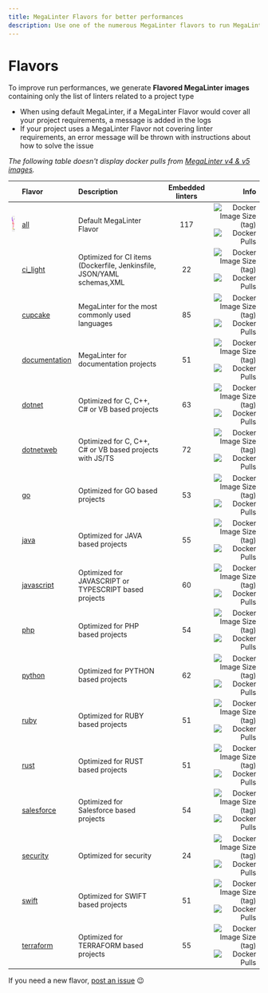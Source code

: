 ```yaml
---
title: MegaLinter Flavors for better performances
description: Use one of the numerous MegaLinter flavors to run MegaLinter even faster with only the linters you need
---
```

<!-- markdownlint-disable MD013 -->
<!-- Generated by .automation/build.py, please do not update manually -->
<!-- flavors-section-start -->

# Flavors

To improve run performances, we generate **Flavored MegaLinter images** containing only the list of linters related to a project type

- When using default MegaLinter, if a MegaLinter Flavor would cover all your project requirements, a message is added in the logs
- If your project uses a MegaLinter Flavor not covering linter requirements, an error message will be thrown with instructions about how to solve the issue

_The following table doesn't display docker pulls from [MegaLinter v4 & v5 images](https://hub.docker.com/r/nvuillam/mega-linter)._

<!-- flavors-table-start -->
|                                                                         <!-- -->                                                                         | Flavor                                                | Description                                                            | Embedded linters |                                                                                                                                                                                                     Info |
|:--------------------------------------------------------------------------------------------------------------------------------------------------------:|:------------------------------------------------------|:-----------------------------------------------------------------------|:----------------:|---------------------------------------------------------------------------------------------------------------------------------------------------------------------------------------------------------:|
| <img src="https://github.com/oxsecurity/megalinter/raw/main/docs/assets/images/mega-linter-square.png" alt="" height="32px" class="megalinter-icon"></a> | [all](https://megalinter.io/7.2.0/supported-linters/) | Default MegaLinter Flavor                                              |       117        |                             ![Docker Image Size (tag)](https://img.shields.io/docker/image-size/oxsecurity/megalinter/v7.2.0) ![Docker Pulls](https://img.shields.io/docker/pulls/oxsecurity/megalinter) |
|      <img src="https://github.com/oxsecurity/megalinter/raw/main/docs/assets/icons/ci_light.ico" alt="" height="32px" class="megalinter-icon"></a>       | [ci_light](flavors/ci_light.md)                       | Optimized for CI items (Dockerfile, Jenkinsfile, JSON/YAML schemas,XML |        22        |           ![Docker Image Size (tag)](https://img.shields.io/docker/image-size/oxsecurity/megalinter-ci_light/v7.2.0) ![Docker Pulls](https://img.shields.io/docker/pulls/oxsecurity/megalinter-ci_light) |
|       <img src="https://github.com/oxsecurity/megalinter/raw/main/docs/assets/icons/cupcake.ico" alt="" height="32px" class="megalinter-icon"></a>       | [cupcake](flavors/cupcake.md)                         | MegaLinter for the most commonly used languages                        |        85        |             ![Docker Image Size (tag)](https://img.shields.io/docker/image-size/oxsecurity/megalinter-cupcake/v7.2.0) ![Docker Pulls](https://img.shields.io/docker/pulls/oxsecurity/megalinter-cupcake) |
|    <img src="https://github.com/oxsecurity/megalinter/raw/main/docs/assets/icons/documentation.ico" alt="" height="32px" class="megalinter-icon"></a>    | [documentation](flavors/documentation.md)             | MegaLinter for documentation projects                                  |        51        | ![Docker Image Size (tag)](https://img.shields.io/docker/image-size/oxsecurity/megalinter-documentation/v7.2.0) ![Docker Pulls](https://img.shields.io/docker/pulls/oxsecurity/megalinter-documentation) |
|       <img src="https://github.com/oxsecurity/megalinter/raw/main/docs/assets/icons/dotnet.ico" alt="" height="32px" class="megalinter-icon"></a>        | [dotnet](flavors/dotnet.md)                           | Optimized for C, C++, C# or VB based projects                          |        63        |               ![Docker Image Size (tag)](https://img.shields.io/docker/image-size/oxsecurity/megalinter-dotnet/v7.2.0) ![Docker Pulls](https://img.shields.io/docker/pulls/oxsecurity/megalinter-dotnet) |
|      <img src="https://github.com/oxsecurity/megalinter/raw/main/docs/assets/icons/dotnetweb.ico" alt="" height="32px" class="megalinter-icon"></a>      | [dotnetweb](flavors/dotnetweb.md)                     | Optimized for C, C++, C# or VB based projects with JS/TS               |        72        |         ![Docker Image Size (tag)](https://img.shields.io/docker/image-size/oxsecurity/megalinter-dotnetweb/v7.2.0) ![Docker Pulls](https://img.shields.io/docker/pulls/oxsecurity/megalinter-dotnetweb) |
|         <img src="https://github.com/oxsecurity/megalinter/raw/main/docs/assets/icons/go.ico" alt="" height="32px" class="megalinter-icon"></a>          | [go](flavors/go.md)                                   | Optimized for GO based projects                                        |        53        |                       ![Docker Image Size (tag)](https://img.shields.io/docker/image-size/oxsecurity/megalinter-go/v7.2.0) ![Docker Pulls](https://img.shields.io/docker/pulls/oxsecurity/megalinter-go) |
|        <img src="https://github.com/oxsecurity/megalinter/raw/main/docs/assets/icons/java.ico" alt="" height="32px" class="megalinter-icon"></a>         | [java](flavors/java.md)                               | Optimized for JAVA based projects                                      |        55        |                   ![Docker Image Size (tag)](https://img.shields.io/docker/image-size/oxsecurity/megalinter-java/v7.2.0) ![Docker Pulls](https://img.shields.io/docker/pulls/oxsecurity/megalinter-java) |
|     <img src="https://github.com/oxsecurity/megalinter/raw/main/docs/assets/icons/javascript.ico" alt="" height="32px" class="megalinter-icon"></a>      | [javascript](flavors/javascript.md)                   | Optimized for JAVASCRIPT or TYPESCRIPT based projects                  |        60        |       ![Docker Image Size (tag)](https://img.shields.io/docker/image-size/oxsecurity/megalinter-javascript/v7.2.0) ![Docker Pulls](https://img.shields.io/docker/pulls/oxsecurity/megalinter-javascript) |
|         <img src="https://github.com/oxsecurity/megalinter/raw/main/docs/assets/icons/php.ico" alt="" height="32px" class="megalinter-icon"></a>         | [php](flavors/php.md)                                 | Optimized for PHP based projects                                       |        54        |                     ![Docker Image Size (tag)](https://img.shields.io/docker/image-size/oxsecurity/megalinter-php/v7.2.0) ![Docker Pulls](https://img.shields.io/docker/pulls/oxsecurity/megalinter-php) |
|       <img src="https://github.com/oxsecurity/megalinter/raw/main/docs/assets/icons/python.ico" alt="" height="32px" class="megalinter-icon"></a>        | [python](flavors/python.md)                           | Optimized for PYTHON based projects                                    |        62        |               ![Docker Image Size (tag)](https://img.shields.io/docker/image-size/oxsecurity/megalinter-python/v7.2.0) ![Docker Pulls](https://img.shields.io/docker/pulls/oxsecurity/megalinter-python) |
|        <img src="https://github.com/oxsecurity/megalinter/raw/main/docs/assets/icons/ruby.ico" alt="" height="32px" class="megalinter-icon"></a>         | [ruby](flavors/ruby.md)                               | Optimized for RUBY based projects                                      |        51        |                   ![Docker Image Size (tag)](https://img.shields.io/docker/image-size/oxsecurity/megalinter-ruby/v7.2.0) ![Docker Pulls](https://img.shields.io/docker/pulls/oxsecurity/megalinter-ruby) |
|        <img src="https://github.com/oxsecurity/megalinter/raw/main/docs/assets/icons/rust.ico" alt="" height="32px" class="megalinter-icon"></a>         | [rust](flavors/rust.md)                               | Optimized for RUST based projects                                      |        51        |                   ![Docker Image Size (tag)](https://img.shields.io/docker/image-size/oxsecurity/megalinter-rust/v7.2.0) ![Docker Pulls](https://img.shields.io/docker/pulls/oxsecurity/megalinter-rust) |
|     <img src="https://github.com/oxsecurity/megalinter/raw/main/docs/assets/icons/salesforce.ico" alt="" height="32px" class="megalinter-icon"></a>      | [salesforce](flavors/salesforce.md)                   | Optimized for Salesforce based projects                                |        54        |       ![Docker Image Size (tag)](https://img.shields.io/docker/image-size/oxsecurity/megalinter-salesforce/v7.2.0) ![Docker Pulls](https://img.shields.io/docker/pulls/oxsecurity/megalinter-salesforce) |
|      <img src="https://github.com/oxsecurity/megalinter/raw/main/docs/assets/icons/security.ico" alt="" height="32px" class="megalinter-icon"></a>       | [security](flavors/security.md)                       | Optimized for security                                                 |        24        |           ![Docker Image Size (tag)](https://img.shields.io/docker/image-size/oxsecurity/megalinter-security/v7.2.0) ![Docker Pulls](https://img.shields.io/docker/pulls/oxsecurity/megalinter-security) |
|        <img src="https://github.com/oxsecurity/megalinter/raw/main/docs/assets/icons/swift.ico" alt="" height="32px" class="megalinter-icon"></a>        | [swift](flavors/swift.md)                             | Optimized for SWIFT based projects                                     |        51        |                 ![Docker Image Size (tag)](https://img.shields.io/docker/image-size/oxsecurity/megalinter-swift/v7.2.0) ![Docker Pulls](https://img.shields.io/docker/pulls/oxsecurity/megalinter-swift) |
|      <img src="https://github.com/oxsecurity/megalinter/raw/main/docs/assets/icons/terraform.ico" alt="" height="32px" class="megalinter-icon"></a>      | [terraform](flavors/terraform.md)                     | Optimized for TERRAFORM based projects                                 |        55        |         ![Docker Image Size (tag)](https://img.shields.io/docker/image-size/oxsecurity/megalinter-terraform/v7.2.0) ![Docker Pulls](https://img.shields.io/docker/pulls/oxsecurity/megalinter-terraform) |
<!-- flavors-table-end -->

If you need a new flavor, [post an issue](https://github.com/oxsecurity/megalinter/issues) :wink:


<!-- flavors-section-end -->
